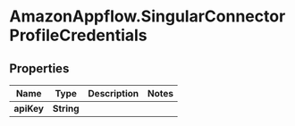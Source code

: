 # AmazonAppflow.SingularConnectorProfileCredentials

## Properties

Name | Type | Description | Notes
------------ | ------------- | ------------- | -------------
**apiKey** | **String** |  | 



